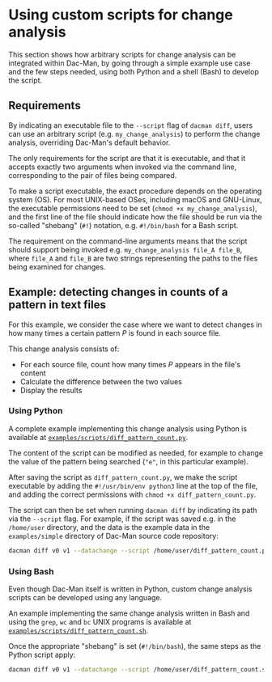 # Using custom scripts for change analysis

This section shows how arbitrary scripts for change analysis
can be integrated within Dac-Man,
by going through a simple example use case and the few steps needed,
using both Python and a shell (Bash) to develop the script.

## Requirements

By indicating an executable file to the `--script` flag of `dacman diff`,
users can use an arbitrary script (e.g. `my_change_analysis`) to perform the change analysis,
overriding Dac-Man's default behavior.

The only requirements for the script are
that it is executable,
and that it accepts exactly two arguments when invoked via the command line,
corresponding to the pair of files being compared.

To make a script executable, the exact procedure depends on the operating system (OS).
For most UNIX-based OSes, including macOS and GNU-Linux,
the executable permissions need to be set (`chmod +x my_change_analysis`),
and the first line of the file should indicate how the file should be run
via the so-called "shebang" (`#!`) notation, e.g. `#!/bin/bash` for a Bash script.

The requirement on the command-line arguments means that the script should support
being invoked e.g. `my_change_analysis file_A file_B`,
where `file_A` and `file_B` are two strings representing the paths to the files being examined for changes.

## Example: detecting changes in counts of a pattern in text files

For this example, we consider the case where we want to detect changes
in how many times a certain pattern *P* is found in each source file.

This change analysis consists of:

- For each source file, count how many times *P* appears in the file's content
- Calculate the difference between the two values
- Display the results

### Using Python

A complete example implementing this change analysis using Python is available at [`examples/scripts/diff_pattern_count.py`](https://github.com/dghoshal-lbl/dac-man/blob/master/examples/scripts/diff_pattern_count.py).

The content of the script can be modified as needed,
for example to change the value of the pattern being searched (`"e"`, in this particular example).

After saving the script as `diff_pattern_count.py`,
we make the script executable by adding the `#!/usr/bin/env python3` line at the top of the file,
and adding the correct permissions with `chmod +x diff_pattern_count.py`.

The script can then be set when running `dacman diff` by indicating its path via the `--script` flag.
For example, if the script was saved e.g. in the `/home/user` directory,
and the data is the example data in the `examples/simple` directory of Dac-Man source code repository:

```sh
dacman diff v0 v1 --datachange --script /home/user/diff_pattern_count.py
```

### Using Bash

Even though Dac-Man itself is written in Python,
custom change analysis scripts can be developed using any language.

An example implementing the same change analysis written in Bash and using the `grep`, `wc` and `bc` UNIX programs is available at [`examples/scripts/diff_pattern_count.sh`](https://github.com/dghoshal-lbl/dac-man/blob/master/examples/scripts/diff_pattern_count.sh).

Once the appropriate "shebang" is set (`#!/bin/bash`), the same steps as the Python script apply:

```sh
dacman diff v0 v1 --datachange --script /home/user/diff_pattern_count.sh
```
